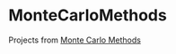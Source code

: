 # MonteCarloMethods
Projects from [Monte Carlo Methods](https://uspdigital.usp.br/janus/DisciplinaAux?tipo=D)
